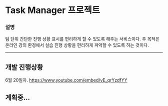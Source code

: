 # Task Manager 프로젝트

### 설명
팀 단위 간단한 진행 상황 표시를 편리하게 할 수 있도록 해주는 서비스이다.
주 목적은 온라인 강의 환경에서 실습 진행 상황을 편리하게 파악할 수 있도록 하는 것이다.


<hr/>

## 개발 진행상황

6월 20일자.
https://www.youtube.com/embed/vE_qrYzdfYY


## 계획중...
